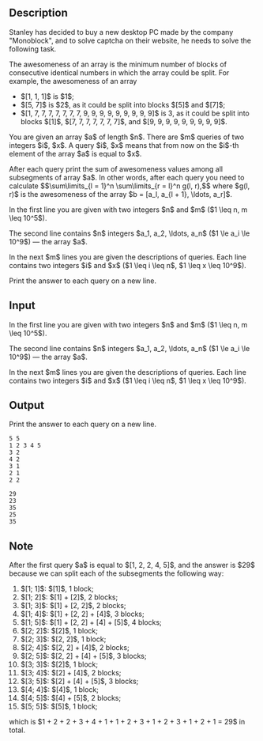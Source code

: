 ## Description

<div><p>Stanley has decided to buy a new desktop PC made by the company "Monoblock", and to solve captcha on their website, he needs to solve the following task.</p><p>The <span class="tex-font-style-it">awesomeness</span> of an array is the minimum number of blocks of consecutive identical numbers in which the array could be split. For example, the awesomeness of an array </p><ul> <li> $[1, 1, 1]$ is $1$; </li><li> $[5, 7]$ is $2$, as it could be split into blocks $[5]$ and $[7]$; </li><li> $[1, 7, 7, 7, 7, 7, 7, 7, 9, 9, 9, 9, 9, 9, 9, 9, 9]$ is 3, as it could be split into blocks $[1]$, $[7, 7, 7, 7, 7, 7, 7]$, and $[9, 9, 9, 9, 9, 9, 9, 9, 9]$. </li></ul><p>You are given an array $a$ of length $n$. There are $m$ queries of two integers $i$, $x$. A query $i$, $x$ means that from now on the $i$-th element of the array $a$ is equal to $x$.</p><p>After each query print the sum of awesomeness values among all subsegments of array $a$. In other words, after each query you need to calculate $$\sum\limits_{l = 1}^n \sum\limits_{r = l}^n g(l, r),$$ where $g(l, r)$ is the awesomeness of the array $b = [a_l, a_{l + 1}, \ldots, a_r]$.</p></div><div class="input-specification"><p>In the first line you are given with two integers $n$ and $m$ ($1 \leq n, m \leq 10^5$).</p><p>The second line contains $n$ integers $a_1, a_2, \ldots, a_n$ ($1 \le a_i \le 10^9$)&nbsp;— the array $a$.</p><p>In the next $m$ lines you are given the descriptions of queries. Each line contains two integers $i$ and $x$ ($1 \leq i \leq n$, $1 \leq x \leq 10^9$).</p></div><div class="output-specification"><p>Print the answer to each query on a new line.</p></div>

## Input

<p>In the first line you are given with two integers $n$ and $m$ ($1 \leq n, m \leq 10^5$).</p><p>The second line contains $n$ integers $a_1, a_2, \ldots, a_n$ ($1 \le a_i \le 10^9$)&nbsp;— the array $a$.</p><p>In the next $m$ lines you are given the descriptions of queries. Each line contains two integers $i$ and $x$ ($1 \leq i \leq n$, $1 \leq x \leq 10^9$).</p>

## Output

<p>Print the answer to each query on a new line.</p>





```input1
5 5
1 2 3 4 5
3 2
4 2
3 1
2 1
2 2
```




```output1
29
23
35
25
35
```



## Note

<p>After the first query $a$ is equal to $[1, 2, 2, 4, 5]$, and the answer is $29$ because we can split each of the subsegments the following way: </p><ol> <li> $[1; 1]$: $[1]$, 1 block; </li><li> $[1; 2]$: $[1] + [2]$, 2 blocks; </li><li> $[1; 3]$: $[1] + [2, 2]$, 2 blocks; </li><li> $[1; 4]$: $[1] + [2, 2] + [4]$, 3 blocks; </li><li> $[1; 5]$: $[1] + [2, 2] + [4] + [5]$, 4 blocks; </li><li> $[2; 2]$: $[2]$, 1 block; </li><li> $[2; 3]$: $[2, 2]$, 1 block; </li><li> $[2; 4]$: $[2, 2] + [4]$, 2 blocks; </li><li> $[2; 5]$: $[2, 2] + [4] + [5]$, 3 blocks; </li><li> $[3; 3]$: $[2]$, 1 block; </li><li> $[3; 4]$: $[2] + [4]$, 2 blocks; </li><li> $[3; 5]$: $[2] + [4] + [5]$, 3 blocks; </li><li> $[4; 4]$: $[4]$, 1 block; </li><li> $[4; 5]$: $[4] + [5]$, 2 blocks; </li><li> $[5; 5]$: $[5]$, 1 block; </li></ol> which is $1 + 2 + 2 + 3 + 4 + 1 + 1 + 2 + 3 + 1 + 2 + 3 + 1 + 2 + 1 = 29$ in total.
